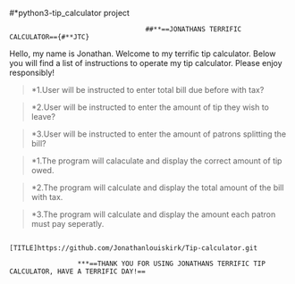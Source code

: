 #*python3-tip_calculator project

                                      ##**==JONATHANS TERRIFIC CALCULATOR=={#**JTC}

Hello, my name is Jonathan. Welcome to my terrific tip calculator. Below you will find a list of instructions to operate my tip calculator. Please enjoy responsibly! 



>*1.User will be instructed to enter total bill due before with tax?

>*2.User will be instructed to enter the amount of tip they wish to leave?

>*3.User will be instructed to enter the amount of patrons splitting the bill?

        
        


>*1.The program will calaculate and display the correct amount of tip owed.

>*2.The program will calculate and display the total amount of the bill with tax.

>*3.The program will calculate and display the amount each patron must pay seperatly.


                              [TITLE]https://github.com/Jonathanlouiskirk/Tip-calculator.git                        

                     ***==THANK YOU FOR USING JONATHANS TERRIFIC TIP CALCULATOR, HAVE A TERRIFIC DAY!==
